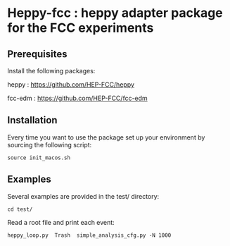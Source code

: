 Heppy-fcc : heppy adapter package for the FCC experiments
================================================================

Prerequisites
-------------

Install the following packages: 

heppy : https://github.com/HEP-FCC/heppy

fcc-edm : https://github.com/HEP-FCC/fcc-edm


Installation
------------

Every time you want to use the package set up your environment by sourcing
the following script:

    source init_macos.sh


Examples
--------

Several examples are provided in the test/ directory:

    cd test/

Read a root file and print each event:

    heppy_loop.py  Trash  simple_analysis_cfg.py -N 1000

